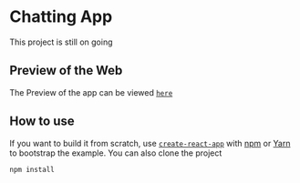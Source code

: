# Chatting App

This project is still on going

## Preview of the Web

The Preview of the app can be viewed [`here`](https://chat.andikay.me)

## How to use

If you want to build it from scratch, use [`create-react-app`](https://www.freecodecamp.org/news/how-to-create-a-react-app-with-a-node-backend-the-complete-guide/) with [npm](https://docs.npmjs.com/cli/init) or [Yarn](https://yarnpkg.com/lang/en/docs/cli/create/) to bootstrap the example. You can also clone the project

```bash
npm install
```
